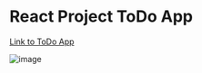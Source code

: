 # React Project ToDo App

[Link to ToDo App](https://vtnu-dev.github.io/todo-app/)

![image](https://user-images.githubusercontent.com/65651452/190115164-78006ced-4c51-493b-b662-b237d548eef5.png)

